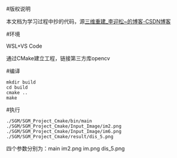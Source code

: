 #版权说明

本文档为学习过程中抄的代码，源[三维重建\_李迎松\~的博客-CSDN博客](https://blog.csdn.net/rs_lys/category_9701974.html?spm=1001.2014.3001.5482)

#环境

WSL+VS Code

通过CMake建立工程，链接第三方库opencv

#编译

```
mkdir build
cd build
cmake ..
make
```

#执行

```/home/choc01ate/SGM/SGM_Project_Cmake/bin/main
./SGM/SGM_Project_Cmake/bin/main ./SGM/SGM_Project_Cmake/Input_Image/im2.png ./SGM/SGM_Project_Cmake/Input_Image/im6.png ./SGM/SGM_Project_Cmake/result/dis_5.png
```

四个参数分别为：main im2.png im.png dis_5.png
